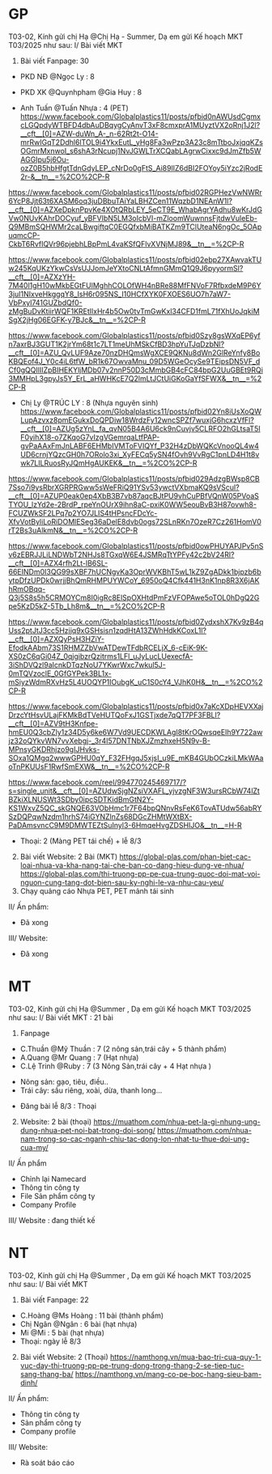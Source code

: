 GP
=======

T03-02,
Kính gửi chị Hạ @Chị Hạ - Summer,
Dạ em gửi Kế hoạch MKT T03/2025 như sau:
I/ Bài viết MKT
1. Bài viết Fanpage: 30
- PKD NĐ @Ngọc Ly : 8
- PKD XK @Quynhpham @Gia Huy : 8

- Anh Tuấn @Tuấn Nhựa : 4 (PET)
https://www.facebook.com/Globalplastics11/posts/pfbid0nAWUsdCgmxcLGQpdyWTBFD4dbAuDBqygCyAnvT3xF8cmxprA1MUyztVX2oRnj1J2l?__cft__[0]=AZW-duWn_A-_n-62Rt2t-O14-mrRwIGqT2Ddhl6lTOL9i4YkxEutL_yHg8Fa3wPzp3A23c8mTtboJxjqqKZsOGmrMxnwoI_s6shA3rNcupj1NvJGWLTrXCQabLAgrwCixxc9dJmZfb5WAGGIpu5j6Ou-ozZ0B5hbHfgtTdnGdyLEP_cNrDo0gFtS_Ai89lIZ6dBI2FOYoy5iYzc2jRodE2r-&__tn__=%2CO%2CP-R

https://www.facebook.com/Globalplastics11/posts/pfbid02RGPHezVwNWRr6YcP8Jjt63t6XASM6oq3juDBbuTAiYaLBHZCen11WqzbD1NEAnW1l?__cft__[0]=AZXeDpknPpvKe4XOtQRbLEY_5eCT9E_WhabAgrYAdhu8wKrJdGVw0NUvKAhrDOCyuf_yBFVIbN5LM3oIcbVI-mZloomWuwnnsFjtdwVuleEb-Q9MBmSQHWMr2caLBwgiftqC0EGQfxbMiBATKZm9TClUteaN6ngOc_5OApuqmcCP-CkbT6RvfIQVr96pjebhLBpPmL4vaKSfQFlvXVNjMJ89&__tn__=%2CP-R

https://www.facebook.com/Globalplastics11/posts/pfbid02ebp27XAwvakTUw245KqUKzYkwCsVsUJJomJeYXtoCNLtAfmnGMmQ1Q9J6pyyormSl?__cft__[0]=AZXzYH-7M40l1gH10wMkbEGtFUlMghhCOLOfWH4nBRe88MfFNVoF7RfbxdeM9P6Y3juI1NIxveHkggqY8_IsH6r095NS_I10HCfXYK0FXOES6UO7h7aW7-VbPxyl741GUZbdQf0-zMgBuDvKtiirWQF1KREtIlxHr4b5Ow0tvTmGwKxl34CFD1fmL71fXhUoJqkiMSgX2jHg06EGFK-y7BJc&__tn__=%2CP-R

https://www.facebook.com/Globalplastics11/posts/pfbid0Szy8gsWXqEP6yfn7axrBJ3GUT1K2jrYm68t1c7LT1meUhMSkCfBD3hpYuTJqDzbNl?__cft__[0]=AZU_QvLUF9Aze70nzDHQmsWgXCE9QKNu8dWn2GlReYnfy8BoKBQEof4J_Y0c4iL6tfW_bR1k67OwvaMnu_09D5WGeOcySe9TEipsDN5VF_dCf0gQQIlIIZpBIHEKYljMDb07v2nnP50D3cMmbGB4cFC84bpG2UuGBEt9RQi3MMHpL3gpyJs5Y_ErL_aHWHKcE7Q2lmLtJCtUiGKoGaYfSFWX&__tn__=%2CP-R


- Chị Ly @TRÚC LY :  8 (Nhựa nguyên sinh)
https://www.facebook.com/Globalplastics11/posts/pfbid02Yn8iUsXoQWLupAzvxz8pmEGukxDoQPDiw18WrdzFy12wncSPZf7wuxjG6hcxzVfFl?__cft__[0]=AZUg5zYnL_fa_qvN05B4A6U6ck9nCuvjv5CLRFO2hGLtsaT5IF0yihX18-o7ZKqoG7vIzgVGemrqaLtfPAP-gvPaAAxFmJnLABF6EHMbIVMToFVIQYf_P32H4zDbWQKcVnooQL4w4UD6crnjYQzcGH0h7ORolo3xi_XyFECq5ySN4fOvh9VvRgC1pnLD4H1t8vwk7LILRuosRyJQmHgAUKEK&__tn__=%2CO%2CP-R

https://www.facebook.com/Globalplastics11/posts/pfbid029AdzgBWsp8CB7Sso7i9ysRbrXGRPRGww5sWeFRiQ91YSv53ywctVXbmaKQ9sVScul?__cft__[0]=AZUP0eak0ep4XbB3B7vb87aqcBJtPU9vhCuPBfVQnW05PVoaSTYOU_lzYd2e-2BrdP_rpeYnOUrX9ihn8aC-pxiK0WW5eouBvB3H87ovwh8-FCUZWkSF2LPq7p2YO7JLIS4tHPsncFDcYc-XfvVotByliLoRiDOMlESeg36aDelE8dvb0ogs72SLnRKn7OzeR7Cz261HomV0rT2Bs3uAlkmN&__tn__=%2CO%2CP-R

https://www.facebook.com/Globalplastics11/posts/pfbid0owPHUYAPJPv5nSv6zEBRJJLiLNDWbT2NHJs8TGxqW6E4JSMRqTtYPFy42c2bV24Rl?__cft__[0]=AZX4rfh2Lt-lB6SL-66EINDm0I3QG99sXBF7hUCNgvKa3OprWVKBhT5wL1kZ9ZgADkk1bjpzb6bytpDfzUPDk0wrjjBhQmRHMPUYWCoY_6950oQ4Cfk441H3nK1np8R3X6jAKhRmOBqq-Q3j5S8s5h5CRMOYCm8I0igRc8ElSpOXHtdPmFzVFOPAwe5oTOL0hDgQ2Gpe5KzD5kZ-5Tb_Lh8m&__tn__=%2CO%2CP-R

https://www.facebook.com/Globalplastics11/posts/pfbid0ZydxshX7Kv9zB4qUss2ptJtJ3cc5Hzjjq9xGSHsisn1zqdHtA13ZWhHdkKCoxL1l?__cft__[0]=AZXQyPsH3HZiY-EfodkAAbm73S1RHMZZbVwATDewTFdbRCELjX_6-cEiK-9K-XS0zC6qGi04Z_0qjgibzrQzitrms1LFl_uJyLucLUexecfA-3iShDVQzl9aIcnkDTqzNoU7YKwrWxc7wkul5J-0mTQVzoclE_0GfGYPek3BL1x-mSiyzWdmRXvHz5L4UOQYP1IOubgK_uC1S0cY4_VJhK0H&__tn__=%2CO%2CP-R


https://www.facebook.com/Globalplastics11/posts/pfbid0x7aKcXDpHEVXXajDrzcYtHsvULajFKMkBdTVeHUTQoFxJ1GSTjxde7qQT7PF3FBLl?__cft__[0]=AZV9tH3Knfpe-hmEU0Q3cbZly1z34D5y6ke6W7Vd9UECDKWLAgI8tKrOQwsqeEIh9Y722awjz32oQYkvWN7vvXebgj-_3r4I57DNTNbXJZmzhxeH5N9v-B-MPnsyGKDRhjzo9gIJHvks-SOxa1QMgq2wwwGPHU0qY_F32FHgqJ5xjsI_u9E_mKB4GUbOCzkiLMkWAaoTnPKUUsF1RwfSmEXW&__tn__=%2CO%2CP-R

https://www.facebook.com/reel/994770245469717/?s=single_unit&__cft__[0]=AZUdwSjgNZsiVXAFL_yjvzgNF3W3ursRCbW74lZtBZkiXLNUSWt3SDby0ipcSDTKidBmGtN2Y-KS1WxvZ5QC_skGNQE63VObHmc1r7F64bpQNnvRsFeK6TovATUdw56abRYSzDQPqwNzdm1hrhS74iGYNZlnZs68DGcZHMtWXtBX-PaDAmsvncC9M9DMWTEZtSuInyl3-6HmqeHvgZDSHIJO&__tn__=H-R

- Thoại: 2 (Màng PET tái chế) + lễ 8/3


2. Bài viết Website: 2 Bài (MKT)
https://global-plas.com/phan-biet-cac-loai-nhua-va-kha-nang-tai-che-ban-co-dang-hieu-dung-ve-nhua/
https://global-plas.com/thi-truong-pp-pe-cua-trung-quoc-doi-mat-voi-nguon-cung-tang-dot-bien-sau-ky-nghi-le-va-nhu-cau-yeu/
3. Chạy quảng cáo Nhựa PET, PET mảnh tái sinh

II/ Ấn phẩm:
- Đã xong

III/ Website:
- Đã xong




MT
=========================
T03-02,
Kính gửi chị Hạ @Summer ,
Dạ em gửi Kế hoạch MKT T03/2025 như sau:
I/ Bài viết MKT : 21 bài
1. Fanpage
- C.Thuần @Mỹ Thuần  : 7 (2 nông sản,trái cây + 5 thành phẩm)
- A.Quang @Mr Quang  : 7 (Hạt nhựa)
- C.Lệ Trinh @Ruby  : 7 (3 Nông Sản,trái cây + 4 Hạt nhựa )
+ Nông sản: gạo, tiêu, điều..
+ Trái cây: sầu riêng, xoài, dừa, thanh long...
- Đăng bài lễ 8/3 : Thoại

2. Website: 2 bài (thoại)
https://muathom.com/nhua-pet-la-gi-nhung-ung-dung-nhua-pet-noi-bat-trong-doi-song/
https://muathom.com/nhua-nam-trong-so-cac-nganh-chiu-tac-dong-lon-nhat-tu-thue-doi-ung-cua-my/

II/ Ấn phẩm
- Chỉnh lại Namecard
- Thông tin công ty
- File Sản phẩm công ty
- Company Profile

III/ Website : đang thiết kế



NT
===========
T03-02,
Kính gửi chị Hạ @Summer  ,
Dạ em gửi Kế hoạch MKT T03/2025 như sau:
I/ Bài viết MKT
1. Bài viết Fanpage: 22
- C.Hoàng @Ms Hoàng : 11 bài (thành phẩm)
- Chị Ngân @Ngân : 6 bài (hạt nhựa)
- Mi @Mi : 5 bài		(hạt nhựa)
- Thoại: ngày lễ 8/3

2. Bài viết Website: 2 (Thoại)
https://namthong.vn/mua-bao-tri-cua-quy-1-vuc-day-thi-truong-pp-pe-trung-dong-trong-thang-2-se-tiep-tuc-sang-thang-ba/
https://namthong.vn/mang-co-pe-boc-hang-sieu-bam-dinh/

II/ Ấn phẩm:
- Thông tin công ty
- Sản phẩm công ty
- Company profile

III/ Website:
- Rà soát báo cáo